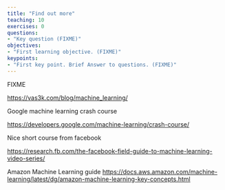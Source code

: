 ```yaml
---
title: "Find out more"
teaching: 10
exercises: 0
questions:
- "Key question (FIXME)"
objectives:
- "First learning objective. (FIXME)"
keypoints:
- "First key point. Brief Answer to questions. (FIXME)"
---
```

FIXME



https://vas3k.com/blog/machine_learning/

Google machine learning crash course

https://developers.google.com/machine-learning/crash-course/


Nice short course from facebook

https://research.fb.com/the-facebook-field-guide-to-machine-learning-video-series/

Amazon Machine Learning guide
https://docs.aws.amazon.com/machine-learning/latest/dg/amazon-machine-learning-key-concepts.html